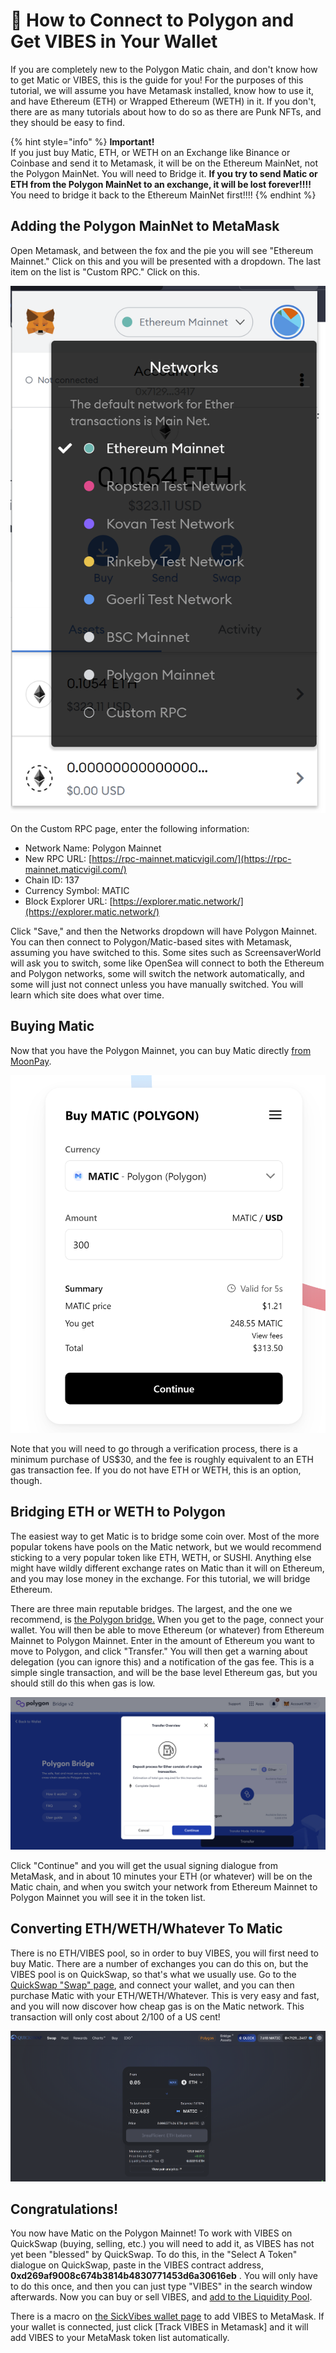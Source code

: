 # 🔗 How to Connect to Polygon and Get VIBES in Your Wallet

If you are completely new to the Polygon Matic chain, and don't know how to get Matic or VIBES, this is the guide for you! For the purposes of this tutorial, we will assume you have Metamask installed, know how to use it, and have Ethereum \(ETH\) or Wrapped Ethereum \(WETH\) in it. If you don't, there are as many tutorials about how to do so as there are Punk NFTs, and they should be easy to find. 

{% hint style="info" %}
**Important!**   
If you just buy Matic, ETH, or WETH on an Exchange like Binance or Coinbase and send it to Metamask, it will be on the Ethereum MainNet, not the Polygon MainNet. You will need to Bridge it. **If you try to send Matic or ETH from the Polygon MainNet to an exchange, it will be lost forever!!!!** You need to bridge it back to the Ethereum MainNet first!!!!
{% endhint %}

## Adding the Polygon MainNet to MetaMask

Open Metamask, and between the fox and the pie you will see "Ethereum Mainnet." Click on this and you will be presented with a dropdown. The last item on the list is "Custom RPC." Click on this.

![](../../.gitbook/assets/image%20%284%29.png)

On  the Custom RPC page, enter the following information: 

* Network Name: Polygon Mainnet
* New RPC URL: [https://rpc-mainnet.maticvigil.com/](https://rpc-mainnet.maticvigil.com/)
* Chain ID: 137
* Currency Symbol: MATIC
* Block Explorer URL: [https://explorer.matic.network/](https://explorer.matic.network/)

Click "Save," and then the Networks dropdown will have Polygon Mainnet. You can then connect to Polygon/Matic-based sites with Metamask, assuming you have switched to this. Some sites such as ScreensaverWorld will ask you to switch, some like OpenSea will connect to both the Ethereum and Polygon networks, some will switch the network automatically, and some will just not connect unless you have manually switched. You will learn which site does what over time.

## Buying Matic

Now that you have the Polygon Mainnet, you can buy Matic directly [from MoonPay](https://www.moonpay.com/). 

![](../../.gitbook/assets/image%20%287%29.png)

Note that you will need to go through a verification process, there is a minimum purchase of US$30, and the fee is roughly equivalent to an ETH gas transaction fee. If you do not have ETH or WETH, this is an option, though. 

## Bridging ETH or WETH to Polygon

The easiest way to get Matic is to bridge some coin over. Most of the more popular tokens have pools on the Matic network, but we would recommend sticking to a very popular token like ETH, WETH, or SUSHI. Anything else might have wildly different exchange rates on Matic than it will on Ethereum, and you may lose money in the exchange. For this tutorial, we will bridge Ethereum. 

There are three main reputable bridges. The largest, and the one we recommend, is [the Polygon bridge.](https://wallet.matic.network/bridge/) When you get to the page, connect your wallet. You will then be able to move Ethereum \(or whatever\) from Ethereum Mainnet to Polygon Mainnet. Enter in the amount of Ethereum you want to move to Polygon, and click "Transfer." You will then get a warning about delegation \(you can ignore this\) and a notification of the gas fee. This is a simple single transaction, and will be the base level Ethereum gas, but you should still do this when gas is low.   


![](../../.gitbook/assets/image%20%286%29.png)

Click "Continue" and you will get the usual signing dialogue from MetaMask, and in about 10 minutes your ETH \(or whatever\) will be on the Matic chain, and when you switch your network from Ethereum Mainnet to Polygon Mainnet you will see it in the token list. 

## Converting ETH/WETH/Whatever To Matic

There is no ETH/VIBES pool, so in order to buy VIBES, you will first need to buy Matic. There are a number of exchanges you can do this on, but the VIBES pool is on QuickSwap, so that's what we usually use. Go to the [QuickSwap "Swap" page](https://quickswap.exchange/#/swap), and connect your wallet, and you can then purchase Matic with your ETH/WETH/Whatever. This is very easy and fast, and you will now discover how cheap gas is on the Matic network. This transaction will only cost about 2/100 of a US cent! 

![](../../.gitbook/assets/image%20%285%29.png)

## Congratulations! 

You now have Matic on the Polygon Mainnet! To work with VIBES on QuickSwap \(buying, selling, etc.\) you will need to add it, as VIBES has not yet been "blessed" by QuickSwap. To do this, in the "Select A Token" dialogue on QuickSwap, paste in the VIBES contract address, **0xd269af9008c674b3814b4830771453d6a30616eb** . You will only have to do this once, and then you can just type "VIBES" in the search window afterwards. Now you can buy or sell VIBES, and [add to the Liquidity Pool](how-to-supply-liquidity-for-vibes.md). 

There is a macro on [the SickVibes wallet page](https://www.sickvibes.xyz/wallet) to add VIBES to MetaMask. If your wallet is connected, just click \[Track VIBES in Metamask\] and it will add VIBES to your MetaMask token list automatically. 

